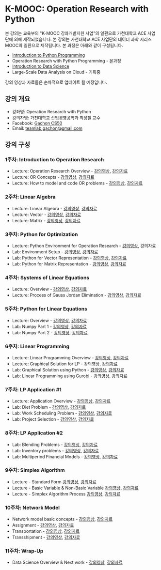 K-MOOC: Operation Research with Python
======================================

본 강의는 교육부의 "K-MOOC 강좌개발지원 사업"의 일환으로 가천대학교 ACE
사업단에 의해 제작되었습니다. 본 강의는 가천대학교 ACE 사업단의 데이터
과학 시리즈 MOOC의 일환으로 제작됩니다. 본 과정은 아래와 같이
구성됩니다.
- [Introduction to Python Programming](https://github.com/TeamLab/Gachon_CS50_Python_KMOOC)
- Operation Research with Python Programming - 본과정
- [Introduction to Data Science](https://github.com/TeamLab/data_school_at_gachon)
- Large-Scale Data Analysis on Cloud - 기획중

강의 영상과 자료들은 순차적으로 업데이트 될 예정입니다.

## 강의 개요

* 강좌명: Operation Research with Python
* 강의자명: 가천대학교 산업경영공학과 최성철 교수
* Facebook: [Gachon CS50](https://www.facebook.com/GachonCS50)
* Email: teamlab.gachon@gmail.com

## 강의 구성

### 1주차: Introduction to Operation Research

- Lecture: Operation Research Overview -
  [강의영상](https://vimeo.com/200529833/e77d19e230),
  [강의자료](https://doc.co/h3T7mC/D3RiTL)
- Lecture: OR Concepts -
  [강의영상](https://vimeo.com/203947167/1d34393317),
  [강의자료](https://doc.co/e2id4b/D3RiTL)
- Lecture: How to model and code OR problems -
  [강의영상](https://vimeo.com/203948706/59746252b3),
  [강의자료](https://doc.co/9amvEi/D3RiTL)

### 2주차: Linear Algebra

- Lecture: Linear Algebra -
  [강의영상](https://vimeo.com/203950333/375b442946),
  [강의자료](https://doc.co/4HegFG/D3RiTL)
- Lecture: Vector - [강의영상](https://vimeo.com/203953467/7a22970040),
  [강의자료](https://docs.com/choi-sungchul/91855e5f-a6ee-4b56-9ef0-1abf7a037f2a/2-2-vector)
- Lecture: Matrix - [강의영상](https://vimeo.com/203957996/a56615af4a),
  [강의자료](https://doc.co/tyNqM3/D3RiTL)

### 3주차: Python for Optimization

- Lecture: Python Environment for Operation Research -
  [강의영상](https://vimeo.com/203989171/7f3590d0b0), 강의자료
- Lab: Environment Setup -
  [강의영상](https://vimeo.com/203998332/d7b28a2b12),
  [강의자료](https://doc.co/CMHm6X/D3RiTL)
- Lab: Python for Vector Representation -
  [강의영상](https://vimeo.com/202051556/47d480d7a8),
  [강의자료](https://doc.co/5LDoYQ/D3RiTL)
- Lab: Python for Matrix Representation -
  [강의영상](https://vimeo.com/202051267/e746ba56a4),
  [강의자료](https://doc.co/sGDpMb/D3RiTL)

### 4주차: Systems of Linear Equations

- Lecture: Overview -
  [강의영상](https://vimeo.com/201843101/ecb673ca19),
  [강의자료](https://doc.co/dzqFM8/D3RiTL)
- Lecture: Process of Gauss Jordan Elimination -
  [강의영상](https://vimeo.com/202475159/d378be798e),
  [강의자료](https://doc.co/Q5Kz9H/D3RiTL)

### 5주차: Python for Linear Equations

- Lecture: Overview - [강의영상](https://vimeo.com/202729287/d729dbceb9), [강의자료](https://doc.co/ePmebL/D3RiTL)
- Lab: Numpy Part 1 -
  [강의영상](https://vimeo.com/202051668/7b689589b3),
  [강의자료](https://doc.co/1rp33T/D3RiTL)
- Lab: Numpy Part 2 -
  [강의영상](https://vimeo.com/202504928/8595bb7eb4),
  [강의자료](https://doc.co/mziVa1/D3RiTL)

### 6주차: Linear Programming

- Lecture: Linear Programming Overview - [강의영상](https://vimeo.com/202734444/8cd34969d4),
  [강의자료](https://doc.co/4n21zH/D3RiTL)
- Lecture: Graphical Solution for LP - 강의영상,
  [강의자료](https://doc.co/UFqcH1/D3RiTL)
- Lab: Graphical Solution using Python -
  [강의영상](https://vimeo.com/202507241/ae725f94b0),
  [강의자료](https://doc.co/7naGkR/D3RiTL)
- Lab: Linear Programming using Gurobi -
  [강의영상](https://vimeo.com/202509934/7b729bfd35),
  [강의자료](https://doc.co/nBwDT1/D3RiTL)

### 7주차: LP Application #1
- Lecture: Application Overview -
  [강의영상](https://vimeo.com/202876321/9c0dc51dc1), [강의자료](https://doc.co/3HzbcX/D3RiTL)
- Lab: Diet Problem -
  [강의영상](https://vimeo.com/202598830/0e4599765a), [강의자료](https://doc.co/wTgcst/D3RiTL)
- Lab: Work Scheduling Problem -
  [강의영상](https://vimeo.com/202601643/8c1ebea5ad), [강의자료](https://doc.co/v9RkQx/D3RiTL)
- Lab: Project Selection -
  [강의영상](https://vimeo.com/202616712/790ad30941), [강의자료](https://doc.co/W1x4k3/D3RiTL)

### 8주차: LP Application #2
- Lab: Blending Problems -
  [강의영상](https://vimeo.com/202694598/3863ef7d0d), [강의자료](https://doc.co/VFgdeu/D3RiTL)
- Lab: Inventory problems -
  [강의영상](https://vimeo.com/202699768/73e94a7c51), [강의자료](https://doc.co/uWE7uy/D3RiTL)
- Lab: Multiperiod Financial Models -
  [강의영상](https://vimeo.com/202703623/1da3f3a836), [강의자료](https://doc.co/F9JKZr/D3RiTL)

### 9주차: Simplex Algorithm
- Lecture - Standard Form
  [강의영상](https://vimeo.com/202712086/e5bf0b440e), [강의자료](https://doc.co/k7hWgr/D3RiTL)
- Lecture - Basic Variable & Non-Basic Variable
  [강의영상](https://vimeo.com/202722029/f3d03e7e3a), [강의자료](https://doc.co/w8RUWg/D3RiTL)
- Lecture - Simplex Algorithm Process
  [강의영상](https://vimeo.com/202717997/c6905dd53e), [강의자료](https://doc.co/VBMo8j/D3RiTL)

### 10주차: Network Model
- Network model basic concepts - [강의영상](), [강의자료]()
- Assignment - [강의영상](), [강의자료]()
- Transportation - [강의영상](), [강의자료]()
- Transshipment - [강의영상](), [강의자료]()

### 11주차: Wrap-Up
- Data Science Overview & Next work - [강의영상](), [강의자료]()